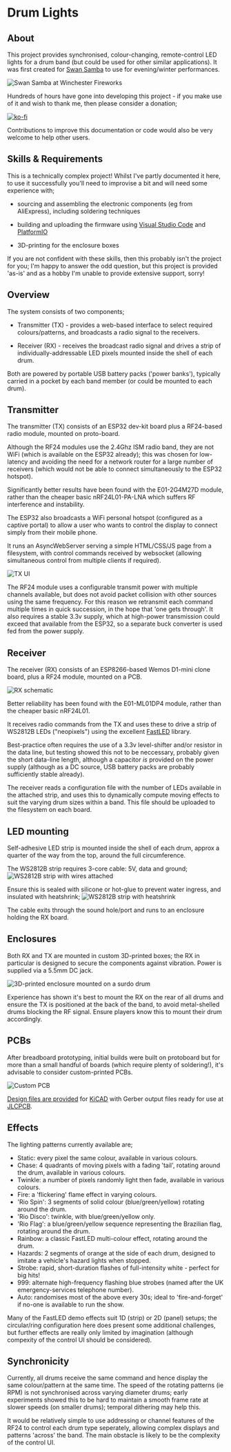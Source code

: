 # Drum Lights

## About

This project provides synchronised, colour-changing, remote-control LED lights for a drum band (but could be used for other similar applications). It was first created for [Swan Samba](https://www.swansamba.co.uk) to use for evening/winter performances.

![Swan Samba at Winchester Fireworks](_docs/swan-samba-winchester-fireworks.jpg)

Hundreds of hours have gone into developing this project - if you make use of it and wish to thank me, then please consider a donation;

[![ko-fi](https://ko-fi.com/img/githubbutton_sm.svg)](https://ko-fi.com/phildye)

Contributions to improve this documentation or code would also be very welcome to help other users.

## Skills & Requirements

This is a technically complex project! Whilst I've partly documented it here, to use it successfully you'll need to improvise a bit and will need some experience with;

- sourcing and assembling the electronic components (eg from AliExpress), including soldering techniques

- building and uploading the firmware using [Visual Studio Code](https://code.visualstudio.com/) and [PlatformIO](https://platformio.org/)

- 3D-printing for the enclosure boxes

If you are not confident with these skills, then this probably isn't the project for you; I'm happy to answer the odd question, but this project is provided 'as-is' and as a hobby I'm unable to provide extensive support, sorry!

## Overview

The system consists of two components;

- Transmitter (TX) - provides a web-based interface to select required colours/patterns, and broadcasts a radio signal to the receivers.

- Receiver (RX) - receives the broadcast radio signal and drives a strip of individually-addressable LED pixels mounted inside the shell of each drum.

Both are powered by portable USB battery packs ('power banks'), typically carried in a pocket by each band member (or could be mounted to each drum).

## Transmitter

The transmitter (TX) consists of an ESP32 dev-kit board plus a RF24-based radio module, mounted on proto-board.

Although the RF24 modules use the 2.4Ghz ISM radio band, they are not WiFi (which is available on the ESP32 already); this was chosen for low-latency and avoiding the need for a network router for a large number of receivers (which would not be able to connect simultaneously to the ESP32 hotspot).

Significantly better results have been found with the E01-2G4M27D module, rather than the cheaper basic nRF24L01-PA-LNA which suffers RF interference and instability.

The ESP32 also broadcasts a WiFi personal hotspot (configured as a captive portal) to allow a user who wants to control the display to connect simply from their mobile phone.

It runs an AsyncWebServer serving a simple HTML/CSS/JS page from a filesystem, with control commands received by websocket (allowing simultaneous control from multiple clients if required).

![TX UI](_docs/TX-UI.png)

The RF24 module uses a configurable transmit power with multiple channels available, but does not avoid packet collision with other sources using the same frequency. For this reason we retransmit each command multiple times in quick succession, in the hope that 'one gets through'. It also requires a stable 3.3v supply, which at high-power transmission could exceed that available from the ESP32, so a separate buck converter is used fed from the power supply.

## Receiver

The receiver (RX) consists of an ESP8266-based Wemos D1-mini clone board, plus a RF24 module, mounted on a PCB.

![RX schematic](_docs/RX-schematic.png)

Better reliability has been found with the E01-ML01DP4 module, rather than the cheaper basic nRF24L01. 

It receives radio commands from the TX and uses these to drive a strip of WS2812B LEDs ("neopixels") using the excellent [FastLED](https://fastled.io) library.

Best-practice often requires the use of a 3.3v level-shifter and/or resistor in the data line, but testing showed this not to be neccessary, probably given the short data-line length, although a capacitor _is_ provided on the power supply (although as a DC source, USB battery packs are probably sufficiently stable already). 

The receiver reads a configuration file with the number of LEDs available in the attached strip, and uses this to dynamically compute moving effects to suit the varying drum sizes within a band. This file should be uploaded to the filesystem on each board.

## LED mounting

Self-adhesive LED strip is mounted inside the shell of each drum, approx a quarter of the way from the top, around the full circumference. 

The WS2812B strip requires 3-core cable: 5V, data and ground;
![WS2812B strip with wires attached](_docs/IMG_3530.jpeg)

Ensure this is sealed with silicone or hot-glue to prevent water ingress, and insulated with heatshrink;
![WS2812B strip with heatshrink](_docs/IMG_3531.jpeg)

The cable exits through the sound hole/port and runs to an enclosure holding the RX board.

## Enclosures

Both RX and TX are mounted in custom 3D-printed boxes; the RX in particular is designed to secure the components against vibration. Power is supplied via a 5.5mm DC jack.

![3D-printed enclosure mounted on a surdo drum](_docs/IMG_3526.jpeg)

Experience has shown it's best to mount the RX on the rear of all drums and ensure the TX is positioned at the back of the band, to avoid metal-shelled drums blocking the RF signal. Ensure players know this to mount their drum accordingly.

## PCBs

After breadboard prototyping, initial builds were built on protoboard but for more than a small handful of boards (which require plenty of soldering!), it's advisable to consider custom-printed PCBs. 

![Custom PCB](_docs/PCB.jpg)

[Design files are provided](PCB/) for [KiCAD](https://www.kicad.org/) with Gerber output files ready for use at [JLCPCB](https://jlcpcb.com/).

## Effects

The lighting patterns currently available are;

- Static: every pixel the same colour, available in various colours.
- Chase: 4 quadrants of moving pixels with a fading 'tail', rotating around the drum, available in various colours.
- Twinkle: a number of pixels randomly light then fade, available in various colours.
- Fire: a 'flickering' flame effect in varying colours.
- 'Rio Spin': 3 segments of solid colour (blue/green/yellow) rotating around the drum.
- 'Rio Disco': twinkle, with blue/green/yellow only.
- 'Rio Flag': a blue/green/yellow sequence representing the Brazilian flag, rotating around the drum.
- Rainbow: a classic FastLED multi-colour effect, rotating around the drum.
- Hazards: 2 segments of orange at the side of each drum, designed to imitate a vehicle's hazard lights when stopped.
- Strobe: rapid, short-duration flashes of full-intensity white - perfect for big hits!
- 999: alternate high-frequency flashing blue strobes (named after the UK emergency-services telephone number).
- Auto: randomises most of the above every 30s; ideal to 'fire-and-forget' if no-one is available to run the show.

Many of the FastLED demo effects suit 1D (strip) or 2D (panel) setups; the circular/ring configuration here does present some additional challenges, but further effects are really only limited by imagination (although compexity of the control UI should be considered).

## Synchronicity

Currently, all drums receive the same command and hence display the same colour/pattern at the same time. The speed of the rotating patterns (ie RPM) is not synchronised across varying diameter drums; early experiments showed this to be hard to maintain a smooth frame rate at slower speeds (on smaller drums); temporal dithering may help this.

It would be relatively simple to use addressing or channel features of the RF24 to control each drum type seperately, allowing complex displays and patterns 'across' the band. The main obstacle is likely to be the complexity of the control UI.